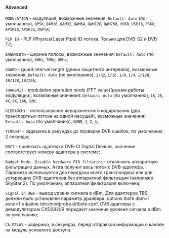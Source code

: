 #### Advanced

`MODULATION` - модуляция, возможные значения: `Default: Auto` (по умолчанию), `QPSK`, `QAM16`, `QAM32`, `QAM64`, `QAM128`, `QAM256`, `VSB8`, `VSB16`, `PSK8`, `APSK16`, `APSK32`, `DQPSK`;

`PLP ID` - PLP (Physical Layer Pipe) ID потока. Только для DVB-S2 и DVB-T2;

`BANDWIDTH` - ширина полосы, возможные значения: `Default: Auto` (по умолчанию), `6MHz`, `7MHz`, `8MHz`;

`GUARD` - guard interval length (длина защитного интервала), возможные значения: `Default: Auto` (по умолчанию), `1/32`, `1/16`, `1/8`, `1/4`, `1/128`, `19/128`, `19/256`;

`TRANSMIT` - modulation operation mode (FFT value)(режим работы модуляции), возможные значения: `Default: Auto` (по умолчанию), `1K`, `2K`, `4K`, `8K`, `16K`, `32K`;

`HIERARCHY` - использование иерархического кодирования (два транспортных потока на одной несущей), возможные значения: `Default: Auto` (по умолчанию), `NONE`, `1`, `2`, `4`;

`TIMEOUT` - задержка в секундах до проверки DVR ошибок, по умолчанию 2 секунды;

`DDCI` - привязать адаптер к DVB-CI Digital Devices, значение соответствует номеру адаптера в системе;

`Budget Mode. Disable hardware PID filtering` - отключить аппаратную фильтрацию данных. Astra получит весь поток с DVB-адаптера. Параметр используется для передачи всего транспондера или для устаревших DVB-адаптеров без аппаратной фильтрации (например SkyStar 2). По умолчанию, аппаратная фильтрация включена;

`Signal in dBm` - вывод уровня сигнала в dBm. Для адаптеров TBS должен быть установлен параметр драйвера: options tbsfe dbm=1 esno=1 в файле /etc/modprobe.d/tbsfe.conf. DVB адаптеры с демодулятором CXD2820R передают значение уровеня сигнала в dBm по умолчанию;

`CA DELAY` - задержка, в секундах, перед отправкой информации о канале на модуль условного доступа.
